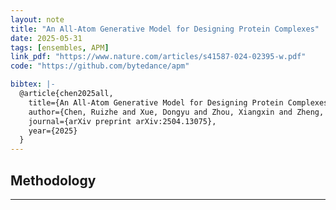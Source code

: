 ```yaml
---
layout: note
title: "An All-Atom Generative Model for Designing Protein Complexes"
date: 2025-05-31
tags: [ensembles, APM]
link_pdf: "https://www.nature.com/articles/s41587-024-02395-w.pdf"
code: "https://github.com/bytedance/apm"

bibtex: |-
  @article{chen2025all,
    title={An All-Atom Generative Model for Designing Protein Complexes},
    author={Chen, Ruizhe and Xue, Dongyu and Zhou, Xiangxin and Zheng, Zaixiang and Zeng, Xiangxiang and Gu, Quanquan},
    journal={arXiv preprint arXiv:2504.13075},
    year={2025}
  }
---
```


## Methodology
---
